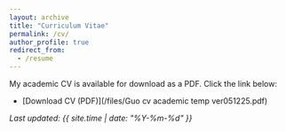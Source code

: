 ```yaml
---
layout: archive
title: "Curriculum Vitae"
permalink: /cv/
author_profile: true
redirect_from:
  - /resume
---
```


My academic CV is available for download as a PDF. Click the link below:

- [Download CV (PDF)](/files/Guo cv academic temp ver051225.pdf)
  
_Last updated: {{ site.time | date: "%Y-%m-%d" }}_
